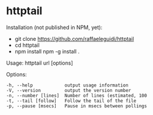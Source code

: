 # httptail


Installation (not published in NPM, yet):

* git clone https://github.com/raffaeleguidi/httptail
* cd httptail
* npm install npm -g install .
  

Usage: httptail url [options]

  Options:

    -h, --help            output usage information
    -V, --version         output the version number
    -n, --number [lines]  Number of lines (estimated, 100
    -t, --tail [follow]   Follow the tail of the file
    -p, --pause [msecs]   Pause in msecs between pollings

